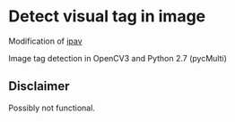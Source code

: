 # Detect visual tag in image

Modification of [ipav](https://github.com/gr4viton/ipav)

Image tag detection in OpenCV3 and Python 2.7 (pycMulti)

## Disclaimer
Possibly not functional.
